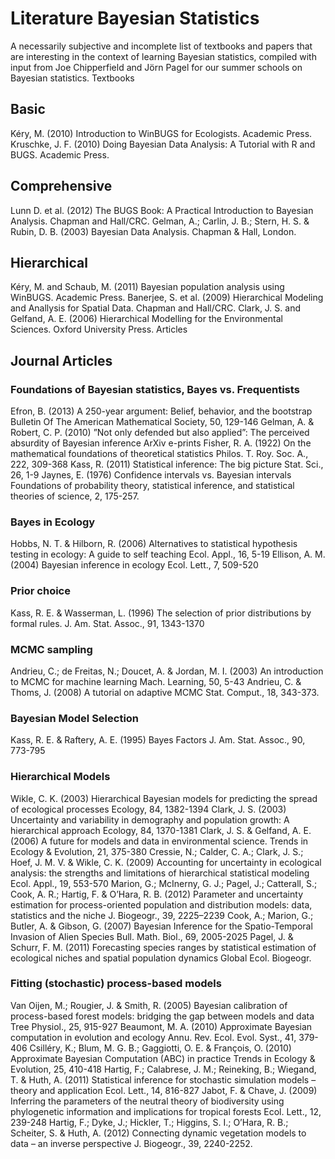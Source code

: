 



# Literature Bayesian Statistics

A necessarily subjective and incomplete list of textbooks and papers that are interesting in the context of learning Bayesian statistics, compiled with input from Joe Chipperfield and Jörn Pagel for our summer schools on Bayesian statistics.
Textbooks

## Basic

Kéry, M. (2010) Introduction to WinBUGS for Ecologists. Academic Press.
Kruschke, J. F. (2010) Doing Bayesian Data Analysis: A Tutorial with R and BUGS. Academic Press.

## Comprehensive

Lunn D. et al. (2012) The BUGS Book: A Practical Introduction to Bayesian Analysis. Chapman and Hall/CRC.
Gelman, A.; Carlin, J. B.; Stern, H. S. & Rubin, D. B. (2003) Bayesian Data Analysis. Chapman & Hall, London.

## Hierarchical

Kéry, M. and Schaub, M. (2011) Bayesian population analysis using WinBUGS. Academic Press.
Banerjee, S. et al. (2009) Hierarchical Modeling and Anallysis for Spatial Data. Chapman and Hall/CRC.
Clark, J. S. and Gelfand, A. E. (2006) Hierarchical Modelling for the Environmental Sciences. Oxford University Press.
Articles

## Journal Articles 

### Foundations of Bayesian statistics, Bayes vs. Frequentists

Efron, B. (2013) A 250-year argument: Belief, behavior, and the bootstrap Bulletin Of The American Mathematical Society, 50, 129-146
Gelman, A. & Robert, C. P. (2010) ”Not only defended but also applied”: The perceived absurdity of Bayesian inference ArXiv e-prints
Fisher, R. A. (1922) On the mathematical foundations of theoretical statistics Philos. T. Roy. Soc. A., 222, 309-368
Kass, R. (2011) Statistical inference: The big picture Stat. Sci., 26, 1-9
Jaynes, E. (1976) Confidence intervals vs. Bayesian intervals Foundations of probability theory, statistical inference, and statistical theories of science, 2, 175-257.

### Bayes in Ecology

Hobbs, N. T. & Hilborn, R. (2006) Alternatives to statistical hypothesis testing in ecology: A guide to self teaching Ecol. Appl., 16, 5-19
Ellison, A. M. (2004) Bayesian inference in ecology Ecol. Lett., 7, 509-520

### Prior choice

Kass, R. E. & Wasserman, L. (1996) The selection of prior distributions by formal rules. J. Am. Stat. Assoc., 91, 1343-1370

### MCMC sampling

Andrieu, C.; de Freitas, N.; Doucet, A. & Jordan, M. I. (2003) An introduction to MCMC for machine learning Mach. Learning, 50, 5-43
Andrieu, C. & Thoms, J. (2008) A tutorial on adaptive MCMC Stat. Comput., 18, 343-373.

### Bayesian Model Selection

Kass, R. E. & Raftery, A. E. (1995) Bayes Factors J. Am. Stat. Assoc., 90, 773-795

### Hierarchical Models

Wikle, C. K. (2003) Hierarchical Bayesian models for predicting the spread of ecological processes Ecology, 84, 1382-1394
Clark, J. S. (2003) Uncertainty and variability in demography and population growth: A hierarchical approach Ecology, 84, 1370-1381
Clark, J. S. & Gelfand, A. E. (2006) A future for models and data in environmental science. Trends in Ecology & Evolution, 21, 375-380
Cressie, N.; Calder, C. A.; Clark, J. S.; Hoef, J. M. V. & Wikle, C. K. (2009) Accounting for uncertainty in ecological analysis: the strengths and limitations of hierarchical statistical modeling Ecol. Appl., 19, 553-570
Marion, G.; McInerny, G. J.; Pagel, J.; Catterall, S.; Cook, A. R.; Hartig, F. & O’Hara, R. B. (2012) Parameter and uncertainty estimation for process-oriented population and distribution models: data, statistics and the niche J. Biogeogr., 39, 2225–2239
Cook, A.; Marion, G.; Butler, A. & Gibson, G. (2007) Bayesian Inference for the Spatio-Temporal Invasion of Alien Species Bull. Math. Biol., 69, 2005-2025
Pagel, J. & Schurr, F. M. (2011) Forecasting species ranges by statistical estimation of ecological niches and spatial population dynamics Global Ecol. Biogeogr.

### Fitting (stochastic) process-based models

Van Oijen, M.; Rougier, J. & Smith, R. (2005) Bayesian calibration of process-based forest models: bridging the gap between models and data Tree Physiol., 25, 915-927
Beaumont, M. A. (2010) Approximate Bayesian computation in evolution and ecology Annu. Rev. Ecol. Evol. Syst., 41, 379-406
Csilléry, K.; Blum, M. G. B.; Gaggiotti, O. E. & François, O. (2010) Approximate Bayesian Computation (ABC) in practice Trends in Ecology & Evolution, 25, 410-418
Hartig, F.; Calabrese, J. M.; Reineking, B.; Wiegand, T. & Huth, A. (2011) Statistical inference for stochastic simulation models – theory and application Ecol. Lett., 14, 816-827
Jabot, F. & Chave, J. (2009) Inferring the parameters of the neutral theory of biodiversity using phylogenetic information and implications for tropical forests Ecol. Lett., 12, 239-248
Hartig, F.; Dyke, J.; Hickler, T.; Higgins, S. I.; O’Hara, R. B.; Scheiter, S. & Huth, A. (2012) Connecting dynamic vegetation models to data – an inverse perspective J. Biogeogr., 39, 2240-2252.
